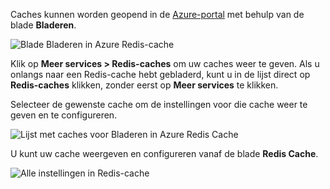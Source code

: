 Caches kunnen worden geopend in de [Azure-portal](https://portal.azure.com) met behulp van de blade **Bladeren**.

![Blade Bladeren in Azure Redis-cache](media/redis-cache-browse/redis-cache-browse.png)

Klik op **Meer services > Redis-caches** om uw caches weer te geven. Als u onlangs naar een Redis-cache hebt gebladerd, kunt u in de lijst direct op **Redis-caches** klikken, zonder eerst op **Meer services** te klikken.

Selecteer de gewenste cache om de instellingen voor die cache weer te geven en te configureren.

![Lijst met caches voor Bladeren in Azure Redis Cache](media/redis-cache-browse/redis-caches.png)

U kunt uw cache weergeven en configureren vanaf de blade **Redis Cache**.

![Alle instellingen in Redis-cache](media/redis-cache-browse/redis-cache-blade.png)



<!--HONumber=Jan17_HO1-->


